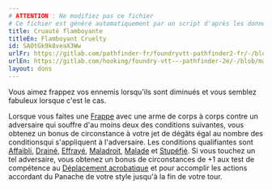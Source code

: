 ```yaml
---
# ATTENTION : Ne modifiez pas ce fichier
# Ce fichier est généré automatiquement par un script d'après les données du module Foundry VTT officiel et de sa traduction
title: Cruauté flamboyante
titleEn: Flamboyant Cruelty
id: SAOtGk9k8veaX3Ww
urlFr: https://gitlab.com/pathfinder-fr/foundryvtt-pathfinder2-fr/-/blob/master/data/feats/SAOtGk9k8veaX3Ww.htm
urlEn: https://gitlab.com/hooking/foundry-vtt---pathfinder-2e/-/blob/master/packs/data/feats.db/flamboyant-cruelty.json
layout: dons
---
```

Vous aimez frappez vos ennemis lorsqu'ils sont diminués et vous semblez fabuleux lorsque c'est le cas.

Lorsque vous faites une [Frappe](../actions/frapper.md) avec une arme de corps à corps contre un adversaire qui souffre d'au moins deux des conditions suivantes, vous obtenez un bonus de circonstance à votre jet de dégâts égal au nombre des conditionsqui s'appliquent à l'adversaire. Les conditions qualifiantes sont [Affaibli](../conditions/affaibli.md), [Drainé](../conditions/drainé.md), [Effrayé](../conditions/effrayé.md), [Maladroit](../conditions/maladroit.md), [Malade](../conditions/malade.md) et [Stupéfié](../conditions/stupéfié.md). Si vous touchez un tel adversaire, vous obtenez un bonus de circonstances de +1 aux test de compétence au [Déplacement acrobatique](../actions/déplacement-acrobatique.md) et pour accomplir les actions accordant du Panache de votre style jusqu'à la fin de votre tour.
